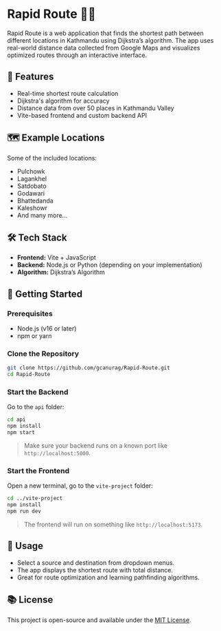
# Rapid Route 🚗📍

Rapid Route is a web application that finds the shortest path between different locations in Kathmandu using Dijkstra’s algorithm. The app uses real-world distance data collected from Google Maps and visualizes optimized routes through an interactive interface.

## 🔧 Features

- Real-time shortest route calculation
- Dijkstra's algorithm for accuracy
- Distance data from over 50 places in Kathmandu Valley
- Vite-based frontend and custom backend API

## 🗺️ Example Locations

Some of the included locations:
- Pulchowk
- Lagankhel
- Satdobato
- Godawari
- Bhattedanda
- Kaleshowr
- And many more...

## 🛠️ Tech Stack

- **Frontend:** Vite + JavaScript
- **Backend:** Node.js or Python (depending on your implementation)
- **Algorithm:** Dijkstra’s Algorithm

## 🚀 Getting Started

### Prerequisites

- Node.js (v16 or later)
- npm or yarn

### Clone the Repository

```bash
git clone https://github.com/gcanurag/Rapid-Route.git
cd Rapid-Route
```

### Start the Backend

Go to the `api` folder:

```bash
cd api
npm install
npm start
```

> Make sure your backend runs on a known port like `http://localhost:5000`.

### Start the Frontend

Open a new terminal, go to the `vite-project` folder:

```bash
cd ../vite-project
npm install
npm run dev
```

> The frontend will run on something like `http://localhost:5173`.

## 📌 Usage

- Select a source and destination from dropdown menus.
- The app displays the shortest route with total distance.
- Great for route optimization and learning pathfinding algorithms.

## 📚 License

This project is open-source and available under the [MIT License](LICENSE).
